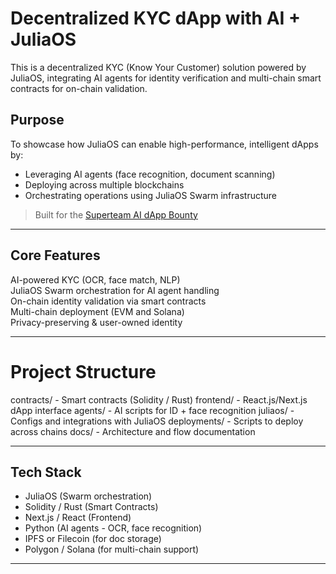 #  Decentralized KYC dApp with AI + JuliaOS

This is a decentralized KYC (Know Your Customer) solution powered by JuliaOS, integrating AI agents for identity verification and multi-chain smart contracts for on-chain validation.

##  Purpose

To showcase how JuliaOS can enable high-performance, intelligent dApps by:
- Leveraging AI agents (face recognition, document scanning)
- Deploying across multiple blockchains
- Orchestrating operations using JuliaOS Swarm infrastructure

> Built for the [Superteam AI dApp Bounty](https://earn.superteam.fun/listing/ai-dapp-development)

---

##  Core Features

 AI-powered KYC (OCR, face match, NLP)\
 JuliaOS Swarm orchestration for AI agent handling\
 On-chain identity validation via smart contracts\
 Multi-chain deployment (EVM and Solana)\
 Privacy-preserving & user-owned identity

---

# Project Structure

contracts/ - Smart contracts (Solidity / Rust)
frontend/ - React.js/Next.js dApp interface
agents/ - AI scripts for ID + face recognition
juliaos/ - Configs and integrations with JuliaOS
deployments/ - Scripts to deploy across chains
docs/ - Architecture and flow documentation


---

##  Tech Stack

- JuliaOS (Swarm orchestration)
- Solidity / Rust (Smart Contracts)
- Next.js / React (Frontend)
- Python (AI agents - OCR, face recognition)
- IPFS or Filecoin (for doc storage)
- Polygon / Solana (for multi-chain support)

---

